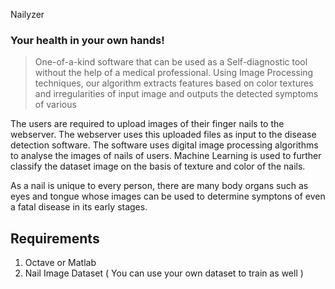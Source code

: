 Nailyzer
### Your health in your own hands!

> One-of-a-kind software that can be used as a Self-diagnostic tool without the help of a medical professional. Using Image Processing techniques, our algorithm extracts features based on color textures and irregularities of input image and outputs the detected symptoms of various



The users are required to upload images of their finger nails to the webserver. The webserver uses this uploaded files as input to the disease detection software.
The software uses digital image processing algorithms to analyse the images of nails of users. Machine Learning is used to further classify the dataset image on the basis of texture and color of the nails.


As a nail is unique to every person, there are many body organs such as eyes and tongue whose images can be used to determine symptons of even a fatal disease in its early stages.

## Requirements ##
1) Octave or Matlab
2) Nail Image Dataset ( You can use your own dataset to train as well )
